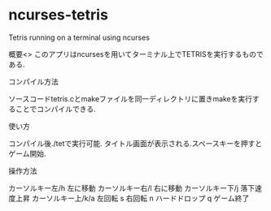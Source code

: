 # ncurses-tetris
 Tetris running on a terminal using ncurses
 

 概要<>
 このアプリはncursesを用いてターミナル上でTETRISを実行するものである.


 コンパイル方法
 
 ソースコードtetris.cとmakeファイルを同一ディレクトリに置きmakeを実行することでコンパイルできる.


 使い方

 コンパイル後./tetで実行可能.
 タイトル画面が表示される.スペースキーを押すとゲーム開始.


 操作方法
 
 カーソルキー左/h 左に移動
 カーソルキー右/l 右に移動
 カーソルキー下/j 落下速度上昇
 カーソルキー上/k/a 左回転
 s 右回転
 n ハードドロップ
 q ゲーム終了

